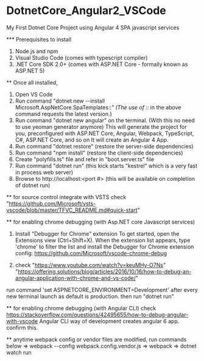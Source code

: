 # DotnetCore_Angular2_VSCode
My First Dotnet Core Project using Angular 4 SPA javascript services

*** Prerequisites to install
1) Node.js and npm
2) Visual Studio Code (comes with typescript compiler)
3) .NET Core SDK 2.0+ (comes with ASP.NET Core  - formally known as ASP.NET 5)


** Once all installed,
1) Open VS Code
2) Run command "dotnet new --install Microsoft.AspNetCore.SpaTemplates::*"
   (The use of ::* in the above command requests the latest version.)
3) Run command "dotnet new angular" on the terminal. (With this no need to use yeoman generator anymore)
   This will generate the project for you, preconfigured with ASP.NET Core, Angular, Webpack, TypeScript, C#, ASP.NET Core, and so on
   It will create an Angular 4 App.
4) Run command "dotnet restore" (restore the server-side dependencies)
5) Run command "npm install" (restore the client-side dependencies)
6) Create "polyfills.ts" file and refer in "boot.server.ts" file
7) Run command "dotnet run" (this kick starts "kestrel" which is a very fast in process web server)
8) Browse to http://localhost:<port #> (this will be available on completion of dotnet run)


** for source control
integrate with VSTS
check  "https://github.com/Microsoft/vsts-vscode/blob/master/TFVC_README.md#quick-start"



** for enabling chrome debugging (with Asp.NET core Javascript services)
1) Install "Debugger for Chrome" extension
  To get started, open the Extensions view (Ctrl+Shift+X). When the extension list appears, 
  type 'chrome' to filter the list and install the Debugger for Chrome extension
  config:
  https://github.com/Microsoft/vscode-chrome-debug

2) check 
"https://www.youtube.com/watch?v=keuMHy-O7Ns"
"https://offering.solutions/blog/articles/2016/10/16/how-to-debug-an-angular-application-with-chrome-and-vs-code/"


run command 'set ASPNETCORE_ENVIRONMENT=Development' after every new terminal launch as default is production.
then run "dotnet run"


** for enabling chrome debugging (with Angular CLI)
check https://stackoverflow.com/questions/42495655/how-to-debug-angular-with-vscode
Angular CLI way of development creates angular 6 app. confirm this.

** anytime webpack config or vendor files are modified, run commands below
=> webpack --config webpack.config.vendor.js
=> webpack
=> dotnet watch run

